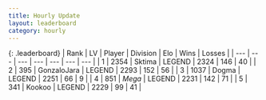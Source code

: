 ```yaml
---
title: Hourly Update
layout: leaderboard
category: hourly
---
```


{: .leaderboard}
| Rank | LV | Player | Division | Elo | Wins | Losses |
| --- | --- | --- | --- | --- | --- | --- |
| <span data-change="0">1</span> | 2354 | <span title="ID: 353063">Sktima</span> | LEGEND | <span data-change="0">2324</span> | <span data-change="0">146</span> | <span data-change="0">40</span> |
| <span data-change="0">2</span> | 395 | <span title="ID: 650626">GonzaloJara</span> | LEGEND | <span data-change="0">2293</span> | <span data-change="0">152</span> | <span data-change="0">56</span> |
| <span data-change="0">3</span> | 1037 | <span title="ID: 402846">Dogma</span> | LEGEND | <span data-change="0">2251</span> | <span data-change="0">66</span> | <span data-change="0">9</span> |
| <span data-change="0">4</span> | 851 | <span title="ID: 651782">_Mega_</span> | LEGEND | <span data-change="0">2231</span> | <span data-change="0">142</span> | <span data-change="0">71</span> |
| <span data-change="0">5</span> | 341 | <span title="ID: 598288">Kookoo</span> | LEGEND | <span data-change="0">2229</span> | <span data-change="0">99</span> | <span data-change="0">41</span> |